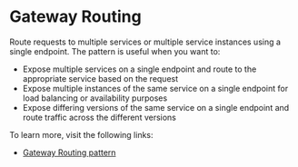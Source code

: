 # Gateway Routing

Route requests to multiple services or multiple service instances using a single endpoint. The pattern is useful when you want to:

- Expose multiple services on a single endpoint and route to the appropriate service based on the request
- Expose multiple instances of the same service on a single endpoint for load balancing or availability purposes
- Expose differing versions of the same service on a single endpoint and route traffic across the different versions

To learn more, visit the following links:

- [Gateway Routing pattern](https://learn.microsoft.com/en-us/azure/architecture/patterns/gateway-routing)
